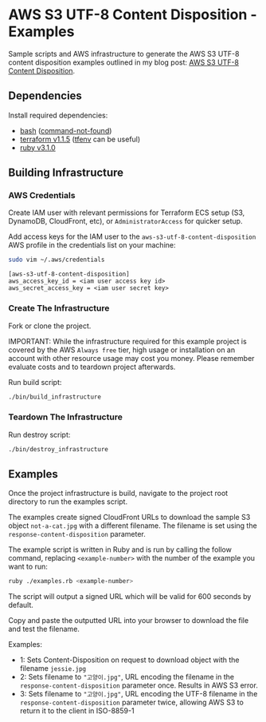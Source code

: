 # AWS S3 UTF-8 Content Disposition - Examples

Sample scripts and AWS infrastructure to generate the AWS S3 UTF-8 content disposition examples outlined in my blog post: [AWS S3 UTF-8 Content Disposition](https://www.cpcwood.com/blog/5-aws-s3-utf-8-content-disposition).

## Dependencies

Install required dependencies:
- [bash](https://www.gnu.org/software/bash/) ([command-not-found](https://command-not-found.com/bash))
- [terraform v1.1.5](https://learn.hashicorp.com/tutorials/terraform/install-cli) ([tfenv](https://github.com/tfutils/tfenv) can be useful)
- [ruby v3.1.0](https://www.ruby-lang.org/en/downloads/)

## Building Infrastructure

### AWS Credentials

Create IAM user with relevant permissions for Terraform ECS setup (S3, DynamoDB, CloudFront, etc), or `AdministratorAccess` for quicker setup.

Add access keys for the IAM user to the `aws-s3-utf-8-content-disposition` AWS profile in the credentials list on your machine:

```sh
sudo vim ~/.aws/credentials
```

```
[aws-s3-utf-8-content-disposition]
aws_access_key_id = <iam user access key id>
aws_secret_access_key = <iam user secret key>
```

### Create The Infrastructure

Fork or clone the project.

IMPORTANT: While the infrastructure required for this example project is covered by the AWS `Always free` tier, high usage or installation on an account with other resource usage may cost you money. Please remember evaluate costs and to teardown project afterwards.

Run build script:

```sh
./bin/build_infrastructure
```

### Teardown The Infrastructure

Run destroy script:

```sh
./bin/destroy_infrastructure
```


## Examples

Once the project infrastructure is build, navigate to the project root directory to run the examples script.

The examples create signed CloudFront URLs to download the sample S3 object `not-a-cat.jpg` with a different filename. The filename is set using the `response-content-disposition` parameter.

The example script is written in Ruby and is run by calling the follow command, replacing `<example-number>` with the number of the example you want to run:

```sh
ruby ./examples.rb <example-number>
```

The script will output a signed URL which will be valid for 600 seconds by default.

Copy and paste the outputted URL into your browser to download the file and test the filename.

Examples:
  - 1: Sets Content-Disposition on request to download object with the filename `jessie.jpg`
  - 2: Sets filename to `"고양이.jpg"`, URL encoding the filename in the `response-content-disposition` parameter once. Results in AWS S3 error.
  - 3: Sets filename to `"고양이.jpg"`, URL encoding the UTF-8 filename in the `response-content-disposition` parameter twice, allowing AWS S3 to return it to the client in ISO-8859-1
